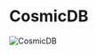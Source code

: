 # CosmicDB
![CosmicDB](https://socialify.git.ci/ULis3h/CosmicDB/image?description=1&forks=1&issues=1&logo=doc%2Fres%2Flogo.svg&name=1&owner=1&pulls=1&stargazers=1&theme=Light)